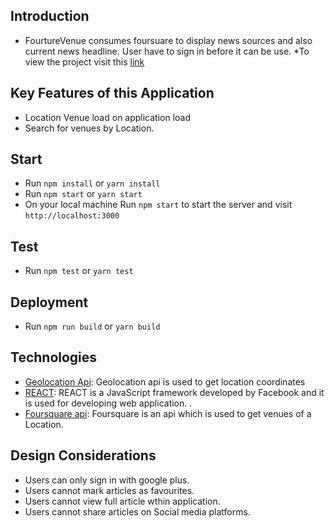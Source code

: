 ## Introduction
* FourtureVenue consumes foursuare to display news sources and also current news headline.
User have to sign in before it can be use.
*To view the project visit this [link](https://fouresquarevenues.netlify.com/)


## Key Features of this Application
* Location Venue load on application load
* Search for venues by Location.

## Start
* Run `npm install` or `yarn install`
* Run `npm start` or `yarn start`
* On your local machine Run `npm start` to start the server and visit `http://localhost:3000`

## Test
* Run `npm test` or `yarn test`

## Deployment
* Run `npm run build` or `yarn build`

## Technologies
* [Geolocation Api](https://developer.mozilla.org/en-US/docs/Web/API/Geolocation_API): Geolocation api is used to get location coordinates
* [REACT](https://facebook.github.io/react/): REACT is a JavaScript framework developed by Facebook and it is used for developing web application. .
* [Foursquare api](https://developer.foursquare.com/docs): Foursquare is an api which is used to get venues of a Location.

## Design Considerations
* Users can only sign in with google plus.
* Users cannot mark articles as favourites.
* Users cannot view full article wthin application.
* Users cannot share articles on Social media platforms.
